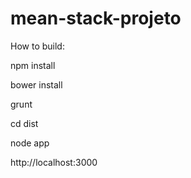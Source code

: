 mean-stack-projeto
==================
How to build:

npm install

bower install

grunt

cd dist

node app

http://localhost:3000